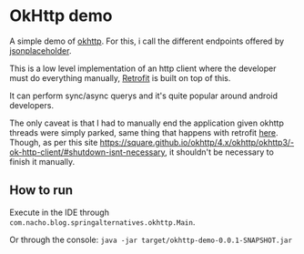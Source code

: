 # OkHttp demo

A simple demo of [okhttp](https://square.github.io/okhttp/). For this, i call the different endpoints offered by [jsonplaceholder](https://jsonplaceholder.typicode.com/guide/).

This is a low level implementation of an http client where the developer must do everything manually, [Retrofit](https://square.github.io/retrofit/) is built on top of this.

It can perform sync/async querys and it's quite popular around android developers.

The only caveat is that I had to manually end the application given okhttp threads were simply parked, same thing that happens with retrofit [here](https://github.com/nacho270/spring-alternatives/tree/master/rest-templates/retrofit-demo).
Though, as per this site https://square.github.io/okhttp/4.x/okhttp/okhttp3/-ok-http-client/#shutdown-isnt-necessary, it shouldn't be necessary to finish it manually.

## How to run

Execute in the IDE through `com.nacho.blog.springalternatives.okhttp.Main`. 

Or through the console: `java -jar target/okhttp-demo-0.0.1-SNAPSHOT.jar`

